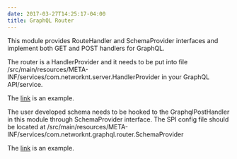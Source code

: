 ```yaml
---
date: 2017-03-27T14:25:17-04:00
title: GraphQL Router
---
```


This module provides RouteHandler and SchemaProvider interfaces and implement both GET and
POST handlers for GraphQL. 

The router is a HandlerProvider and it needs to be put into file
/src/main/resources/META-INF/services/com.networknt.server.HandlerProvider
in your GraphQL API/service. 

The [link](https://github.com/networknt/light-java-example/blob/master/graphql/mutation/src/main/resources/META-INF/services/com.networknt.server.HandlerProvider) 
is an example.

The user developed schema needs to be hooked to the GraphqlPostHandler in this module through
SchemaProvider interface. The SPI config file should be located at
/src/main/resources/META-INF/services/com.networknt.graphql.router.SchemaProvider

The [link](https://github.com/networknt/light-java-example/blob/master/graphql/mutation/src/main/resources/META-INF/services/com.networknt.graphql.router.SchemaProvider) 
is an example.

